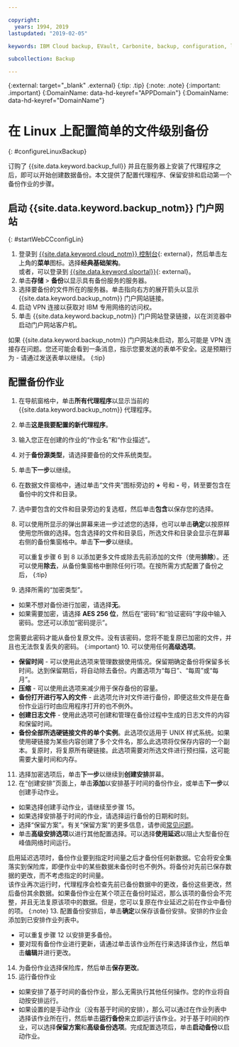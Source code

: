 ```yaml
---

copyright:
  years: 1994, 2019
lastupdated: "2019-02-05"

keywords: IBM Cloud backup, EVault, Carbonite, backup, configuration, linux

subcollection: Backup

---
```

{:external: target="_blank" .external}
{:tip: .tip}
{:note: .note}
{:important: .important}
{:DomainName: data-hd-keyref="APPDomain"}
{:DomainName: data-hd-keyref="DomainName"}

# 在 Linux 上配置简单的文件级别备份
{: #configureLinuxBackup}

订购了 {{site.data.keyword.backup_full}} 并且在服务器上安装了代理程序之后，即可以开始创建数据备份。本文提供了配置代理程序、保留安排和启动第一个备份作业的步骤。

## 启动 {{site.data.keyword.backup_notm}} 门户网站
{: #startWebCCconfigLin}

1. 登录到 [{{site.data.keyword.cloud_notm}} 控制台](https://{DomainName}){: external}，然后单击左上角的**菜单**图标。选择**经典基础架构**。<br>
   或者，可以登录到 [{{site.data.keyword.slportal}}](https://control.softlayer.com/){: external}。
2. 单击**存储** > **备份**以显示具有备份服务的服务器。
2. 选择要备份的文件所在的服务器。单击指向右方的展开箭头以显示 {{site.data.keyword.backup_notm}} 门户网站链接。
3. 启动 VPN 连接以获取对 IBM 专用网络的访问权。
4. 单击 {{site.data.keyword.backup_notm}} 门户网站登录链接，以在浏览器中启动门户网站客户机。<br/>

  如果 {{site.data.keyword.backup_notm}} 门户网站未启动，那么可能是 VPN 连接存在问题。您还可能会看到一条消息，指示您要发送的表单不安全。这是预期行为 - 请通过发送表单以继续。
  {:tip}

## 配置备份作业

1. 在导航窗格中，单击**所有代理程序**以显示当前的 {{site.data.keyword.backup_notm}} 代理程序。
2. 单击**这是我要配置的新代理程序**。
3. 输入您正在创建的作业的“作业名”和“作业描述”。
4. 对于**备份源类型**，请选择要备份的文件系统类型。
5. 单击**下一步**以继续。
6. 在数据文件窗格中，通过单击“文件夹”图标旁边的 **+** 号和 **-** 号，转至要包含在备份中的文件和目录。
7. 选中要包含的文件和目录旁边的复选框，然后单击**包含**以保存您的选择。
8. 可以使用所显示的弹出屏幕来进一步过滤您的选择，也可以单击**确定**以按原样使用您所做的选择。包含选择的文件和目录后，所选文件和目录会显示在屏幕右侧的备份集窗格中。单击**下一步**以继续。

   可以重复步骤 6 到 8 以添加更多文件或除去先前添加的文件（使用**排除**）。还可以使用**除去**，从备份集窗格中删除任何行项。在按所需方式配置了备份之后，
   {:tip}
9. 选择所需的“加密类型”。
  - 如果不想对备份进行加密，请选择**无**。
  - 如果需要加密，请选择 **AES 256 位**，然后在“密码”和“验证密码”字段中输入密码。您还可以添加“密码提示”。

您需要此密码才能从备份复原文件。没有该密码，您将不能复原已加密的文件，并且也无法恢复丢失的密码。
  {:important}
10. 可以使用任何**高级选项**。
  - **保留时间** - 可以使用此选项来管理数据使用情况。保留期确定备份将保留多长时间。达到保留期后，将自动除去备份。内置选项为“每日”、“每周”或“每月”。
  - **压缩** - 可以使用此选项来减少用于保存备份的容量。
  - **备份打开进行写入的文件** - 此选项允许对文件进行备份，即便这些文件是在备份作业运行时由应用程序打开的也不例外。
  - **创建日志文件** - 使用此选项可创建和管理在备份过程中生成的日志文件的内容和保留时间。
  - **备份全部所选硬链接文件的单个实例**。此选项仅适用于 UNIX 样式系统。如果使用硬链接为某些内容创建了多个文件名，那么此选项将仅保存内容的一个副本。复原时，将复原所有硬链接。此选项需要对所选文件进行预扫描，这可能需要大量时间和内存。
11. 选择加密选项后，单击**下一步**以继续到**创建安排**屏幕。
12. 在“创建安排”页面上，单击**添加**以安排基于时间的备份作业，或单击**下一步**以创建手动作业。
  - 如果选择创建手动作业，请继续至步骤 15。
  - 如果选择安排基于时间的作业，请选择运行备份的日期和时刻。
  - 选择“保留方案”。有关“保留方案”的更多信息，请参阅[常见问题](/docs/infrastructure/Backup?topic=Backup-faqs)。
  - 单击**高级安排选项**以进行其他配置选择。可以选择**使用延迟**以阻止大型备份在峰值网络时间运行。

启用延迟选项时，备份作业要到指定时间量之后才备份任何新数据。它会将安全集落实到保险库，即便作业中的某些数据未备份时也不例外。将备份对先前已保存数据的更改，而不考虑指定的时间量。<br/> 该作业再次运行时，代理程序会检查先前已备份数据中的更改，备份这些更改，然后备份其余数据。如果备份作业在某个项正在备份时延迟，那么该项的备份会不完整，并且无法复原该项中的数据。但是，您可以复原在作业延迟之前在作业中备份的项。
    {:note}
13. 配置备份安排后，单击**确定**以保存该备份安排。安排的作业会添加到已安排作业列表中。
  - 可以重复步骤 12 以安排更多备份。
  - 要对现有备份作业进行更新，请通过单击该作业所在行来选择该作业，然后单击**编辑**并进行更改。
14. 为备份作业选择保险库，然后单击**保存更改**。
15. 运行备份作业
  - 如果安排了基于时间的备份作业，那么无需执行其他任何操作。您的作业将自动按安排运行。
  - 如果设置的是手动作业（没有基于时间的安排），那么可以通过在作业列表中选择该作业所在行，然后单击**运行备份**来立即运行该作业。对于基于时间的作业，可以选择**保留方案**和**高级备份选项**。完成配置选项后，单击**启动备份**以启动作业。
